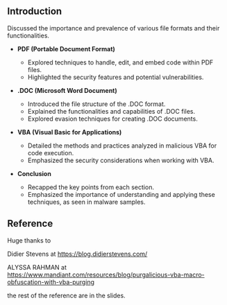 ## Introduction


Discussed the importance and prevalence of various file formats and their functionalities.

*   **PDF (Portable Document Format)**
    *   Explored techniques to handle, edit, and embed code within PDF files.
    *   Highlighted the security features and potential vulnerabilities.

*   **.DOC (Microsoft Word Document)**
    
    *   Introduced the file structure of the .DOC format.
    *   Explained the functionalities and capabilities of .DOC files.
    *   Explored evasion techniques for creating .DOC documents.

*   **VBA (Visual Basic for Applications)**

    *   Detailed the methods and practices analyzed in malicious VBA for code execution.
    *   Emphasized the security considerations when working with VBA.
  
*   **Conclusion**
    
    *   Recapped the key points from each section.
    *   Emphasized the importance of understanding and applying these techniques, as seen in malware samples.






## Reference

Huge thanks to 


Didier Stevens at https://blog.didierstevens.com/


ALYSSA RAHMAN at https://www.mandiant.com/resources/blog/purgalicious-vba-macro-obfuscation-with-vba-purging


the rest of the reference are in the slides.
